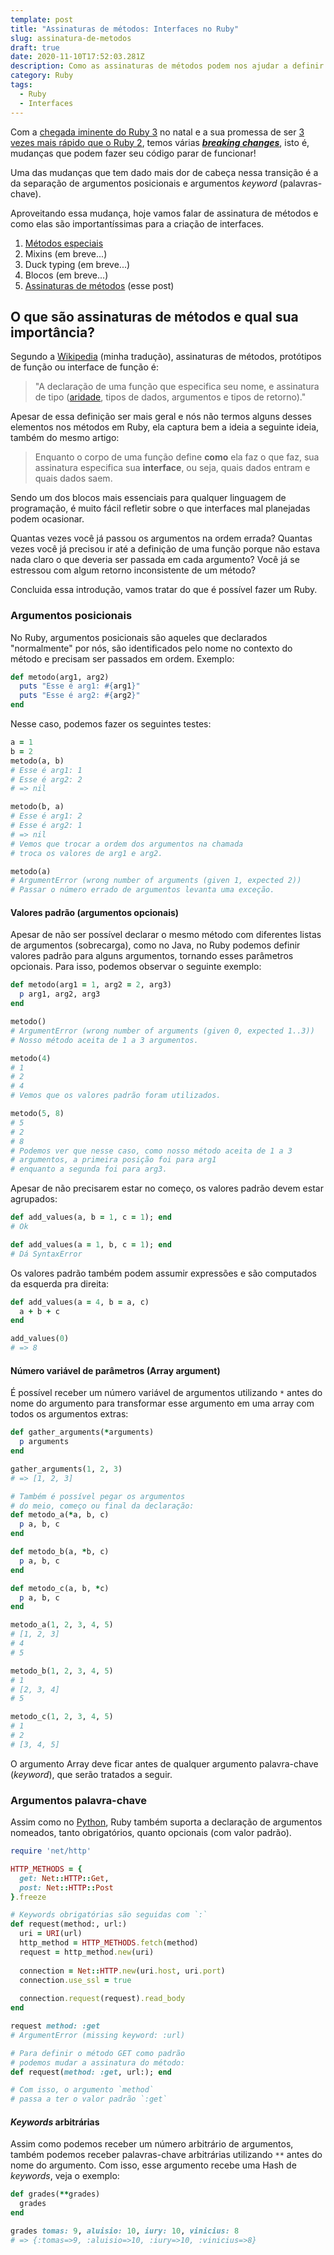 ```yaml
---
template: post
title: "Assinaturas de métodos: Interfaces no Ruby"
slug: assinatura-de-metodos
draft: true
date: 2020-11-10T17:52:03.281Z
description: Como as assinaturas de métodos podem nos ajudar a definir interfaces?
category: Ruby
tags:
  - Ruby
  - Interfaces
---
```

Com a [chegada iminente do Ruby 3](https://www.ruby-lang.org/pt/news/2020/09/25/ruby-3-0-0-preview1-released/) no natal e a sua promessa de ser [3 vezes mais rápido que o Ruby 2](https://www.youtube.com/watch?v=LE0g2TUsJ4U&t=3248), temos várias ***[breaking changes](https://en.wiktionary.org/wiki/breaking_change)***, isto é, mudanças que podem fazer seu código parar de funcionar!

Uma das mudanças que tem dado mais dor de cabeça nessa transição é a da separação de argumentos posicionais e argumentos *keyword* (palavras-chave).

Aproveitando essa mudança, hoje vamos falar de assinatura de métodos e como elas são importantíssimas para a criação de interfaces.

1. [Métodos especiais](https://tomascco.dev/posts/interfaces-no-ruby)
2. Mixins (em breve...)
3. Duck typing (em breve...)
4. Blocos (em breve...)
5. [Assinaturas de métodos](https://tomascco.dev/posts/assinatura-de-metodos) (esse post)

## O que são assinaturas de métodos e qual sua importância?

Segundo a [Wikipedia](https://en.wikipedia.org/wiki/Function_prototype) (minha tradução), assinaturas de métodos, protótipos de função ou interface de função é:

> "A declaração de uma função que especifica seu nome, e assinatura de tipo ([aridade](https://pt.wikipedia.org/wiki/Aridade), tipos de dados, argumentos e tipos de retorno)."

Apesar de essa definição ser mais geral e nós não termos alguns desses elementos nos métodos em Ruby, ela captura bem a ideia a seguinte ideia, também do mesmo artigo:

> Enquanto o corpo de uma função define **como** ela faz o que faz, sua assinatura especifica sua **interface**, ou seja, quais dados entram e quais dados saem.

Sendo um dos blocos mais essenciais para qualquer linguagem de programação, é muito fácil refletir sobre o que interfaces mal planejadas podem ocasionar. 

Quantas vezes você já passou os argumentos na ordem errada? Quantas vezes você já precisou ir até a definição de uma função porque não estava nada claro o que deveria ser passada em cada argumento? Você já se estressou com algum retorno inconsistente de um método?

Concluida essa introdução, vamos tratar do que é possível fazer um Ruby.

### Argumentos posicionais

No Ruby, argumentos posicionais são aqueles que declarados "normalmente" por nós, são identificados pelo nome no contexto do método e precisam ser passados em ordem. Exemplo:

```ruby
def metodo(arg1, arg2)
  puts "Esse é arg1: #{arg1}"
  puts "Esse é arg2: #{arg2}"
end
```

Nesse caso, podemos fazer os seguintes testes:

```ruby
a = 1
b = 2
metodo(a, b)
# Esse é arg1: 1
# Esse é arg2: 2
# => nil

metodo(b, a)
# Esse é arg1: 2
# Esse é arg2: 1
# => nil
# Vemos que trocar a ordem dos argumentos na chamada
# troca os valores de arg1 e arg2.

metodo(a)
# ArgumentError (wrong number of arguments (given 1, expected 2))
# Passar o número errado de argumentos levanta uma exceção.
```

#### Valores padrão (argumentos opcionais)

Apesar de não ser possível declarar o mesmo método com diferentes listas de argumentos (sobrecarga), como no Java, no Ruby podemos definir valores padrão para alguns argumentos, tornando esses parâmetros opcionais. Para isso, podemos observar o seguinte exemplo:

```ruby
def metodo(arg1 = 1, arg2 = 2, arg3)
  p arg1, arg2, arg3
end

metodo()
# ArgumentError (wrong number of arguments (given 0, expected 1..3))
# Nosso método aceita de 1 a 3 argumentos.

metodo(4)
# 1
# 2
# 4
# Vemos que os valores padrão foram utilizados.

metodo(5, 8)
# 5
# 2
# 8
# Podemos ver que nesse caso, como nosso método aceita de 1 a 3
# argumentos, a primeira posição foi para arg1
# enquanto a segunda foi para arg3.
```

Apesar de não precisarem estar no começo, os valores padrão devem estar agrupados:

```ruby
def add_values(a, b = 1, c = 1); end
# Ok

def add_values(a = 1, b, c = 1); end
# Dá SyntaxError
```

Os valores padrão também podem assumir expressões e são computados da esquerda pra direita:

```ruby
def add_values(a = 4, b = a, c)
  a + b + c
end

add_values(0)
# => 8
```

#### Número variável de parâmetros (Array argument)

É possível receber um número variável de argumentos utilizando `*` antes do nome do argumento para transformar esse argumento em uma array com todos os argumentos extras:

```ruby
def gather_arguments(*arguments)
  p arguments
end

gather_arguments(1, 2, 3)
# => [1, 2, 3]

# Também é possível pegar os argumentos
# do meio, começo ou final da declaração:
def metodo_a(*a, b, c)
  p a, b, c
end

def metodo_b(a, *b, c)
  p a, b, c
end

def metodo_c(a, b, *c)
  p a, b, c
end

metodo_a(1, 2, 3, 4, 5)
# [1, 2, 3]
# 4
# 5

metodo_b(1, 2, 3, 4, 5)
# 1
# [2, 3, 4]
# 5

metodo_c(1, 2, 3, 4, 5)
# 1
# 2
# [3, 4, 5]
```

O argumento Array deve ficar antes de qualquer argumento palavra-chave (*keyword*), que serão tratados a seguir.

### Argumentos palavra-chave

Assim como no [Python](https://docs.python.org/3/glossary.html#term-parameter), Ruby também suporta a declaração de argumentos nomeados, tanto obrigatórios, quanto opcionais (com valor padrão).

```ruby
require 'net/http'

HTTP_METHODS = {
  get: Net::HTTP::Get,
  post: Net::HTTP::Post
}.freeze

# Keywords obrigatórias são seguidas com `:`
def request(method:, url:)
  uri = URI(url)
  http_method = HTTP_METHODS.fetch(method)
  request = http_method.new(uri)
  
  connection = Net::HTTP.new(uri.host, uri.port)
  connection.use_ssl = true
  
  connection.request(request).read_body
end

request method: :get
# ArgumentError (missing keyword: :url)

# Para definir o método GET como padrão
# podemos mudar a assinatura do método:
def request(method: :get, url:); end

# Com isso, o argumento `method`
# passa a ter o valor padrão `:get`
```

#### *Keywords* arbitrárias

Assim como podemos receber um número arbitrário de argumentos, também podemos receber palavras-chave arbitrárias utilizando `**` antes do nome do argumento. Com isso, esse argumento recebe uma Hash de *keywords*, veja o exemplo:

```ruby
def grades(**grades)
  grades
end

grades tomas: 9, aluisio: 10, iury: 10, vinicius: 8
# => {:tomas=>9, :aluisio=>10, :iury=>10, :vinicius=>8}
```